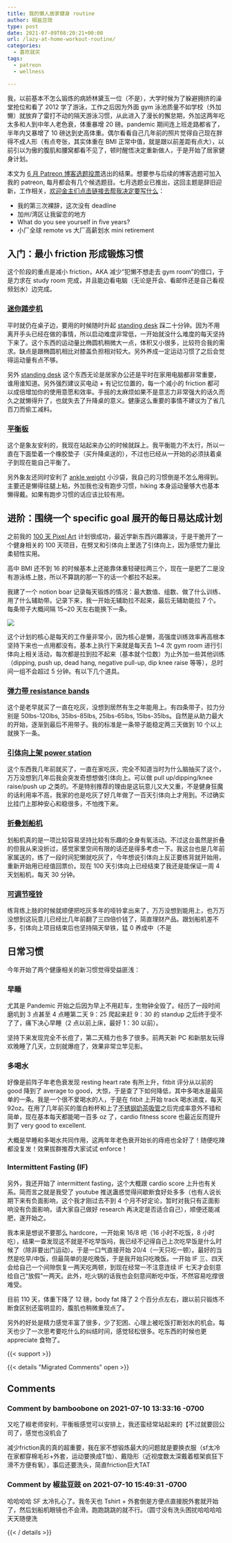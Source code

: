 ```yaml
---
title: 我的懒人居家健身 routine
author: 椒盐豆豉
type: post
date: 2021-07-09T08:20:21+00:00
url: /lazy-at-home-workout-routine/
categories:
  - 喜欢就买
tags:
  - patreon
  - wellness

---
```

我，以前基本不怎么锻炼的病娇林黛玉一位（不是），大学时候为了躲避拥挤的澡堂抢位和看了 2012 学了游泳，工作之后因为外面 gym 泳池质量不如学校（外加懒）就放弃了雷打不动的隔天游泳习惯，从此进入了漫长的懈怠期，外加这两年吃太多和人到中年人老色衰，体重暴增 20 磅。pandemic 期间连上班走路都省了，半年内又暴增了 10 磅达到史高体重。偶尔看看自己几年前的照片觉得自己现在胖得不成人形（有点夸张，其实体重在 BMI 正常中值，就是跟以前差距有点大），以前引以为傲的腹肌和腰窝都看不见了，顿时醒悟决定重新做人，于是开始了居家健身计划。

本文为 [6 月 Patreon 博客选题投票](https://www.patreon.com/posts/52968451)选出的结果。想要参与后续的博客选题可加入我的 patreon, 每月都会有几个候选题目。七月选题业已推出，这回主题是辞旧迎新，工作相关，[欢迎金主们点击链接去帮我决定要写什么](https://www.patreon.com/posts/53481862)：

- 我的第三次裸辞，这次没有 deadline
- 加州/湾区让我留恋的地方
- What do you see yourself in five years?
- 小厂全球 remote vs 大厂高薪划水 mini retirement

## **入门：最小 friction 形成锻炼习惯**

这个阶段的重点是减小 friction，AKA 减少“犯懒不想走去 gym room”的借口，于是力求在 study room 完成，并且能边看电脑（无论是开会、看邮件还是自己看视频划水）边完成。

### **[迷你踏步机](https://amzn.to/3qeXg27)**

平时就仍在桌子边，要用的时候随时升起 [standing desk](https://amzn.to/3bt9WOO) 踩二十分钟。因为不用离开手头已经在做的事情，所以启动难度非常低，一开始就没什么难度的每天坚持下来了。这个东西的运动量比椭圆机稍微大一点，体积又小很多，比较符合我的需求。缺点是跟椭圆机相比对膝盖负担相对较大。另外养成一定运动习惯了之后会觉得运动量有点不够。

另外 [standing desk](https://amzn.to/3bt9WOO) 这个东西无论是居家办公还是平时在家用电脑都非常重要，谁用谁知道。另外强烈建议买电动 + 有记忆位置的，每一个减小的 friction 都可以成倍增加你的使用意愿和效率。手摇的太麻烦如果不是意志力非常强大的话久而久之就懒得升了，也就失去了升降桌的意义。健康这么重要的事情不建议为了省几百刀而偷工减料。

### **[平衡板](https://amzn.to/2PoseId)**

这个是象友安利的，我现在站起来办公的时候就踩上。我平衡能力不太行，所以一直在下面垫着一个橡胶垫子（买升降桌送的），不过也已经从一开始的必须扶着桌子到现在能自己平衡了。

另外象友还同时安利了 [ankle weight](https://amzn.to/3dZhdaE) 小沙袋，我自己的习惯倒是不怎么用得到。主要还是懒得往腿上粘，外加我也没有跑步习惯，hiking 本身运动量够大也基本懒得戴。如果有跑步习惯的话应该比较有用。

## **进阶：围绕一个 specific goal 展开的每日易达成计划**

之前我的 [100 天 Pixel Art](../100-days-of-pixel-art/) 计划很成功，最近学新东西兴趣寡淡，于是干脆开了一个健身相关的 100 天项目，在劈叉和引体向上里选了引体向上，因为感觉力量比柔韧性实用。

高中 BMI 还不到 16 的时候基本上还能靠体重轻硬拉两三个，现在一是肥了二是没有游泳练上肢，所以不算跳的那一下的话一个都拉不起来。

我建了一个 notion boar 记录每天锻炼的情况：最大数值、组数、做了什么训练、用了什么辅助带。记录下来，我一开始无辅助拉不起来，最后无辅助能拉 7 个。每条带子大概间隔 15~20 天左右能换下一条。

![](https://s3.nl-ams.scw.cloud/mtfront-blog/2021/07/Screen-Shot-2021-07-09-at-12.56.56-AM-1024x987.png)

这个计划的核心是每天的工作量非常小，因为核心是懒，高强度训练效率再高根本坚持下来也一点用都没有。基本上执行下来就是每天去 1~4 次 gym room 进行引体向上相关活动，每次都是拉到拉不起来（基本就个位数）为止外加一些其他训练（dipping, push up, dead hang, negative pull-up, dip knee raise 等等），总时间一组不会超过 5 分钟。有以下几个道具。

### **[弹力带 resistance bands](https://amzn.to/3xsNqxW)**

这个是老早就买了一直在吃灰，没想到居然有生之年能用上。有四条带子，拉力分别是 50lbs-120lbs, 35lbs-85lbs, 25lbs-65lbs, 15lbs-35lbs。自然是从助力最大的开始，逐渐到最后不用带子。我的标准是一条带子能稳定两三天做到 10 个以上就换下一条。

### **[引体向上架 power station](https://amzn.to/3jZ6Pm5)**

这个东西我几年前就买了，一直在家吃灰，完全不知道当时为什么脑抽买了这个，万万没想到几年后我会突发奇想想做引体向上。可以做 pull up/dipping/knee raise/push up 之类的。不是特别推荐的理由是这玩意儿又大又重，不是健身狂魔的话利用率不高，我家的也是吃灰了好几年做了一百天引体向上才用到。不过确实比挂门上那种安心和稳很多，不怕拽下来。

### **[折叠划船机](https://amzn.to/3hqygDx)**

划船机真的是一项比较容易坚持比较有乐趣的全身有氧活动。不过这台虽然是折叠的但我从来没折过，感觉家里空间有限的话还是得多考虑一下。我这台也是几年前家属送的，练了一段时间犯懒就吃灰了，今年想说引体向上反正要练背就开始用，重新开始用已经值回票价。现在 100 天引体向上已经结束了我还是能保证一周 4 天划船机，每天 30 分钟。

### **[可调节哑铃](https://amzn.to/3xvv5jN)**

练背练上肢的时候就顺便把吃灰多年的哑铃拿出来了，万万没想到能用上，也万万没想到这玩意儿已经比几年前翻了三四倍价钱了，简直理财产品。跟划船机差不多，引体向上项目结束后也坚持隔天举铁，猛 0 养成中（不是

## **日常习惯**

今年开始了两个健康相关的新习惯觉得受益匪浅：

### **早睡**

尤其是 Pandemic 开始之后因为早上不用赶车，生物钟全毁了。经历了一段时间磨叽到 3 点甚至 4 点睡第二天 9：25 爬起来赶 9：30 的 standup 之后终于受不了了，痛下决心早睡（2 点以前上床，最好 1：30 以前）。

坚持下来发现完全不长痘了，第二天精力也多了很多。前两天新 PC 和新朋友玩得欢晚睡了几天，立刻就爆痘了，效果非常立竿见影。

### **多喝水**

好像是前阵子年老色衰发现 resting heart rate 有所上升，fitbit 评分从以前的 good 降到了 average to good，大惊，于是查了下如何降低，其中多喝水是最简单的一条。我是一个很不爱喝水的人，于是在 fitbit 上开始 track 喝水进度，每天 92oz。在用了几年前买的蛋白粉杯和上了[不锈钢奶茶吸管](https://amzn.to/3hP7tjj)之后完成率意外不错和简单，现在基本每天都能喝一百多 oz 了，cardio fitness score 也最近反而提升到了 very good to excellent.

大概是早睡和多喝水共同作用，这两年年老色衰开始长的痔疮也全好了！随便吃辣都没复发！效果拔群推荐大家试试 enforce！

### **Intermittent Fasting (IF)**

另外，我还开始了 intermittent fasting，这个大概跟 cardio score 上升也有关系。简而言之就是我受了 youtube 推送蛊惑觉得间歇断食好处多多（也有人说长期下来有负面影响，这个我才刚过去不到 4 个月不好定论，暂时对我只有正面影响没有负面影响，请大家自己做好 research 再决定是否适合自己），顺便还能减肥，遂开始之。

我本来是想说不要那么 hardcore，一开始来 16/8 吧（16 小时不吃饭，8 小时吃），结果一查发现这不就是不吃早饭吗，我已经不记得自己上次吃早饭是什么时候了（除非要出门运动）。于是一口气直接开始 20/4（一天只吃一顿）。最好的当然是吃早/中饭，但最简单的是吃晚饭，于是我开始只吃晚饭。一开始 IF 三、四天会给自己一个间隙恢复一两天吃两顿，到现在经常一不注意连续 IF 七天才会刻意给自己“放假”一两天。此外，吃火锅的话我也会刻意间断吃中饭，不然容易吃撑很难受。

目前 110 天，体重下降了 12 磅，body fat 降了 2 个百分点左右，跟以前只锻炼不断食区别还蛮明显的，腹肌也稍微重现点了。

另外的好处是精力感觉丰富了很多，少了犯困、心理上被吃饭打断划水的机会。每天也少了一次思考要吃什么的纠结时间，感觉轻松很多。吃东西的时候也更 appreciate 食物了。

{{< support >}}

{{< details "Migrated Comments" open >}}

## Comments

### Comment by bamboobone on 2021-07-10 13:33:16 -0700
又吃了椒老师安利，平衡板感觉可以安排上，我还蛮经常站起来的【不过就要回公司了，感觉也没机会了

减少friction真的真的超重要，我在家不想锻炼最大的问题就是要换衣服（sf太冷在家都穿棉毛衫+外套，运动要换成T恤）、戴隐形（近视度数太深戴着框架疯狂下滑不方便有氧），事后还要洗头，简直friction巨大TAT

### Comment by 椒盐豆豉 on 2021-07-10 15:49:31 -0700
哈哈哈哈 SF 太冷扎心了。我冬天也 Tshirt + 外套倒是方便点直接脱外套就开始了，然后划船机眼镜也不会滑。跑跑跳跳的就不行。（圆寸没有洗头困扰哈哈哈哈天天随便洗

{{< / details >}}